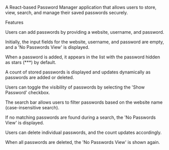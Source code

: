 A React-based Password Manager application that allows users to store, view, search, and manage their saved passwords securely.

Features

Users can add passwords by providing a website, username, and password.

Initially, the input fields for the website, username, and password are empty, and a 'No Passwords View' is displayed.

When a password is added, it appears in the list with the password hidden as stars (***) by default.

A count of stored passwords is displayed and updates dynamically as passwords are added or deleted.

Users can toggle the visibility of passwords by selecting the 'Show Password' checkbox.

The search bar allows users to filter passwords based on the website name (case-insensitive search).

If no matching passwords are found during a search, the 'No Passwords View' is displayed.

Users can delete individual passwords, and the count updates accordingly.

When all passwords are deleted, the 'No Passwords View' is shown again.
